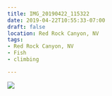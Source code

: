 ```yaml
---
title: IMG_20190422_115322
date: 2019-04-22T10:55:33-07:00
draft: false
location: Red Rock Canyon, NV
tags:
- Red Rock Canyon, NV
- Fish
- climbing

---
```

![](https://d17enza3bfujl8.cloudfront.net/IMG_20190422_115322.jpg)
